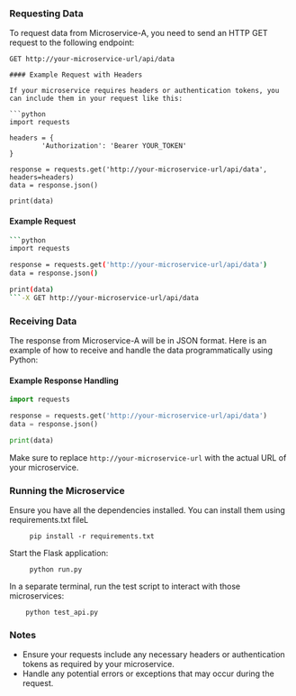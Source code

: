 ### Requesting Data

To request data from Microservice-A, you need to send an HTTP GET request to the following endpoint:

````
GET http://your-microservice-url/api/data

#### Example Request with Headers

If your microservice requires headers or authentication tokens, you can include them in your request like this:

```python
import requests

headers = {
        'Authorization': 'Bearer YOUR_TOKEN'
}

response = requests.get('http://your-microservice-url/api/data', headers=headers)
data = response.json()

print(data)
````

#### Example Request

````bash
```python
import requests

response = requests.get('http://your-microservice-url/api/data')
data = response.json()

print(data)
```-X GET http://your-microservice-url/api/data
````

### Receiving Data

The response from Microservice-A will be in JSON format. Here is an example of how to receive and handle the data programmatically using Python:

#### Example Response Handling

```python
import requests

response = requests.get('http://your-microservice-url/api/data')
data = response.json()

print(data)
```

Make sure to replace `http://your-microservice-url` with the actual URL of your microservice.

### Running the Microservice

Ensure you have all the dependencies installed. You can install them using requirements.txt fileL

         pip install -r requirements.txt

Start the Flask application:

         python run.py

In a separate terminal, run the test script to interact with those microservices:

        python test_api.py

### Notes

- Ensure your requests include any necessary headers or authentication tokens as required by your microservice.
- Handle any potential errors or exceptions that may occur during the request.

